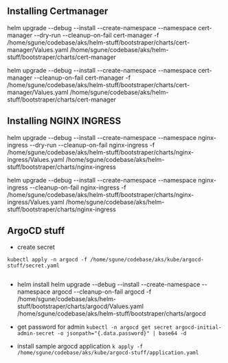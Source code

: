 ## Installing Certmanager

helm upgrade --debug --install --create-namespace --namespace cert-manager --dry-run --cleanup-on-fail cert-manager -f /home/sgune/codebase/aks/helm-stuff/bootstraper/charts/cert-manager/Values.yaml /home/sgune/codebase/aks/helm-stuff/bootstraper/charts/cert-manager

helm upgrade --debug --install --create-namespace --namespace cert-manager --cleanup-on-fail cert-manager -f /home/sgune/codebase/aks/helm-stuff/bootstraper/charts/cert-manager/Values.yaml /home/sgune/codebase/aks/helm-stuff/bootstraper/charts/cert-manager

## Installing NGINX INGRESS
helm upgrade --debug --install --create-namespace --namespace nginx-ingress --dry-run --cleanup-on-fail nginx-ingress -f /home/sgune/codebase/aks/helm-stuff/bootstraper/charts/nginx-ingress/Values.yaml /home/sgune/codebase/aks/helm-stuff/bootstraper/charts/nginx-ingress

helm upgrade --debug --install --create-namespace --namespace nginx-ingress --cleanup-on-fail nginx-ingress -f /home/sgune/codebase/aks/helm-stuff/bootstraper/charts/nginx-ingress/Values.yaml /home/sgune/codebase/aks/helm-stuff/bootstraper/charts/nginx-ingress


## ArgoCD stuff
- create secret
```
kubectl apply -n argocd -f /home/sgune/codebase/aks/kube/argocd-stuff/secret.yaml
  

```
- helm install
helm upgrade --debug --install --create-namespace --namespace argocd --cleanup-on-fail argocd -f /home/sgune/codebase/aks/helm-stuff/bootstraper/charts/argocd/Values.yaml /home/sgune/codebase/aks/helm-stuff/bootstraper/charts/argocd

- get password for admin
`kubectl -n argocd get secret argocd-initial-admin-secret -o jsonpath="{.data.password}" | base64 -d`

- install sample argocd application
`k apply -f /home/sgune/codebase/aks/kube/argocd-stuff/application.yaml`